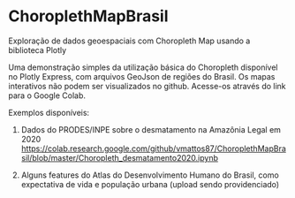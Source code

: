 # ChoroplethMapBrasil
Exploração de dados geoespaciais com Choropleth Map usando a biblioteca Plotly

Uma demonstração simples da utilização básica do Choropleth disponível no Plotly Express, com arquivos GeoJson de regiões do Brasil.
Os mapas interativos não podem ser visualizados no github. Acesse-os através do link para o Google Colab.

Exemplos disponíveis:

1. Dados do PRODES/INPE sobre o desmatamento na Amazônia Legal em 2020
https://colab.research.google.com/github/vmattos87/ChoroplethMapBrasil/blob/master/Choropleth_desmatamento2020.ipynb

2. Alguns features do Atlas do Desenvolvimento Humano do Brasil, como expectativa de vida e população urbana
(upload sendo providenciado)
